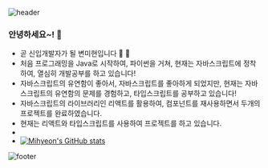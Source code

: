 ![header](https://capsule-render.vercel.app/api?type=wave&color=auto&height=300&section=header&text=변미현r&fontSize=90)
### 안녕하세요~! 👋
- 곧 신입개발자가 될 변미현입니다 🌱 🌱  
- 처음 프로그래밍을 Java로 시작하여, 파이썬을 거쳐, 현재는 자바스크립트에 정착하여, 열심히 개발공부를 하고 있습니다! 
- 자바스크립트의 유연함이 좋아서, 자바스크립트를 좋아하게 되었지만, 현재는 자바스크립트의 유연함의 문제를 경험하고, 타입스크립트를 공부하고 있습니다! 
- 자바스크립트의 라이브러리인 리액트를 활용하여, 컴포넌트를 재사용하면서 두개의 프로젝트를 완료하였습니다.
- 현재는 리액트와 타입스크립트를 사용하여 프로젝트를 하고 있습니다. 
- 
- [![Mihyeon's GitHub stats](https://github-readme-stats.vercel.app/api?username=cocoball200&count_private=true&show_icons=true&theme=dracula)](https://github.com/cocoball200/github-readme-stats)

![footer](https://capsule-render.vercel.app/api?section=footer)
<!--
**cocoball200/cocoball200** is a ✨ _special_ ✨ repository because its `README.md` (this file) appears on your GitHub profile.

Here are some ideas to get you started:

- 🔭 I’m currently working on ...
- 🌱 I’m currently learning ...
- 👯 I’m looking to collaborate on ...
- 🤔 I’m looking for help with ...
- 💬 Ask me about ...
- 📫 How to reach me: ...
- 😄 Pronouns: ...
- ⚡ Fun fact: ...
-->
